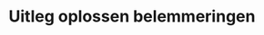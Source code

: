 ---
title: 4. Uitleg oplossen belemmeringen
taxonomie:
- bm-22.2.Oplossen-belemmeringen
- bm-22.3.Oplossen-belemmeringen
---
